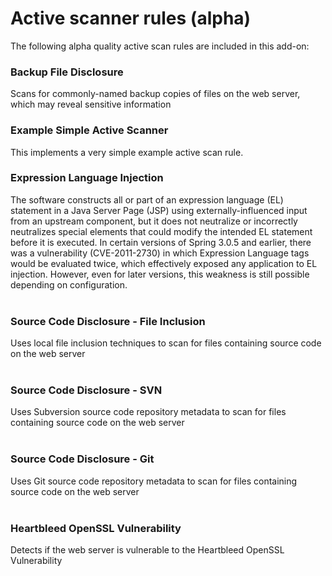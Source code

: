 # Active scanner rules (alpha) #

The following alpha quality active scan rules are included in this add-on:

### Backup File Disclosure ###
Scans for commonly-named backup copies of files on the web server, which may reveal sensitive information

### Example Simple Active Scanner ###
This implements a very simple example active scan rule.<br>

<h3>Expression Language Injection</h3>
The software constructs all or part of an expression language (EL) statement in a Java Server Page (JSP) using externally-influenced input from an upstream component, but it does not neutralize or incorrectly neutralizes special elements that could modify the intended EL statement before it is executed. In certain versions of Spring 3.0.5 and earlier, there was a vulnerability (CVE-2011-2730) in which Expression Language tags would be evaluated twice, which effectively exposed any application to EL injection. However, even for later versions, this weakness is still possible depending on configuration.<br>
<br>
<h3>Source Code Disclosure - File Inclusion</h3>
Uses local file inclusion techniques to scan for files containing source code on the web server<br>
<br>
<h3>Source Code Disclosure - SVN</h3>
Uses Subversion source code repository metadata to scan for files containing source code on the web server<br>
<br>
<h3>Source Code Disclosure - Git</h3>
Uses Git source code repository metadata to scan for files containing source code on the web server<br>
<br>
<h3>Heartbleed OpenSSL Vulnerability</h3>
Detects if the web server is vulnerable to the Heartbleed OpenSSL Vulnerability
